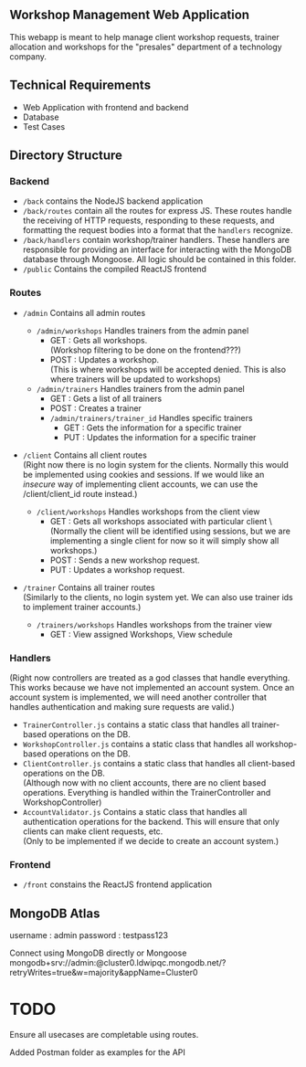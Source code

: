 ## Workshop Management Web Application
This webapp is meant to help manage client workshop requests, trainer allocation and workshops for the "presales" department of a technology company.

## Technical Requirements
- Web Application with frontend and backend
- Database
- Test Cases

## Directory Structure
### Backend
- `/back` contains the NodeJS backend application
- `/back/routes` contain all the routes for express JS. These routes handle the receiving of HTTP requests, responding to these requests, and formatting the request bodies into a format that the `handlers` recognize.
- `/back/handlers` contain workshop/trainer handlers. These handlers are responsible for providing an interface for interacting with the MongoDB database through Mongoose. All logic should be contained in this folder.
- `/public` Contains the compiled ReactJS frontend

### Routes 
- `/admin` Contains all admin routes
    - `/admin/workshops` Handles trainers from the admin panel
        - GET : Gets all workshops.\
        (Workshop filtering to be done on the frontend???)
        - POST : Updates a workshop.\
        (This is where workshops will be accepted denied. This is also where trainers will be updated to workshops)
    - `/admin/trainers` Handles trainers from the admin panel
        - GET : Gets a list of all trainers
        - POST : Creates a trainer
        - `/admin/trainers/trainer_id` Handles specific trainers
            - GET : Gets the information for a specific trainer
            - PUT : Updates the information for a specific trainer

- `/client` Contains all client routes\
    (Right now there is no login system for the clients. Normally this would be implemented using cookies and sessions. If we would like an <i>insecure</i> way of implementing client accounts, we can use the /client/client_id route instead.)
    - `/client/workshops` Handles workshops from the client view
        - GET : Gets all workshops associated with particular client \ (Normally the client will be identified using sessions, but we are implementing a single client for now so it will simply show all workshops.)
        - POST : Sends a new workshop request.
        - PUT : Updates a workshop request.

- `/trainer` Contains all trainer routes\
    (Similarly to the clients, no login system yet. We can also use trainer ids to implement trainer accounts.)
    - `/trainers/workshops` Handles workshops from the trainer view
        - GET : View assigned Workshops, View schedule

### Handlers
(Right now controllers are treated as a god classes that handle everything. This works because we have not implemented an account system. Once an account system is implemented, we will need another controller that handles authentication and making sure requests are valid.)
- `TrainerController.js` contains a static class that handles all trainer-based operations on the DB.
- `WorkshopController.js` contains a static class that handles all workshop-based operations on the DB.
- `ClientController.js` contains a static class that handles all client-based operations on the DB.\
(Although now with no client accounts, there are no client based operations. Everything is handled within the TrainerController and WorkshopController)
- `AccountValidator.js` Contains a static class that handles all authentication operations for the backend. This will ensure that only clients can make client requests, etc.\
(Only to be implemented if we decide to create an account system.)

### Frontend
- `/front` constains the ReactJS frontend application

## MongoDB Atlas
username : admin
password : testpass123

Connect using MongoDB directly or Mongoose
mongodb+srv://admin:<password>@cluster0.ldwipqc.mongodb.net/?retryWrites=true&w=majority&appName=Cluster0


# TODO
Ensure all usecases are completable using routes.

Added Postman folder as examples for the API
